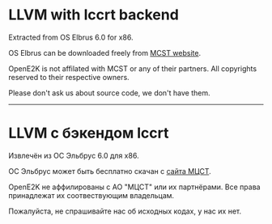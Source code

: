 # LLVM with lccrt backend

Extracted from OS Elbrus 6.0 for x86.

OS Elbrus can be downloaded freely from [MCST website](http://mcst.ru/elbrus_linux).

OpenE2K is not affilated with MCST or any of their partners. All copyrights reserved to their respective owners.

Please don't ask us about source code, we don't have them.

-------------------

# LLVM с бэкендом lccrt

Извлечён из ОС Эльбрус 6.0 для x86.

ОС Эльбрус может быть бесплатно скачан с [сайта МЦСТ](http://mcst.ru/elbrus_linux).

OpenE2K не аффилированы с АО "МЦСТ" или их партнёрами. Все права принадлежат их соотвествующим владельцам.

Пожалуйста, не спрашивайте нас об исходных кодах, у нас их нет. 
